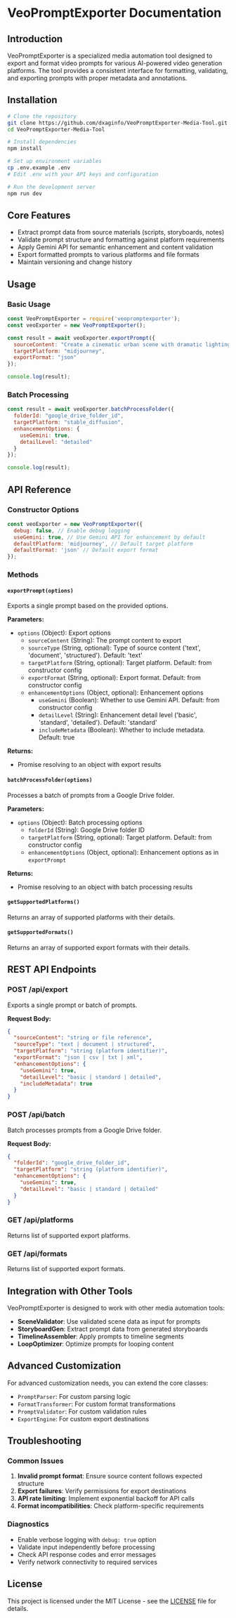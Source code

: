 # VeoPromptExporter Documentation

## Introduction

VeoPromptExporter is a specialized media automation tool designed to export and format video prompts for various AI-powered video generation platforms. The tool provides a consistent interface for formatting, validating, and exporting prompts with proper metadata and annotations.

## Installation

```bash
# Clone the repository
git clone https://github.com/dxaginfo/VeoPromptExporter-Media-Tool.git
cd VeoPromptExporter-Media-Tool

# Install dependencies
npm install

# Set up environment variables
cp .env.example .env
# Edit .env with your API keys and configuration

# Run the development server
npm run dev
```

## Core Features

- Extract prompt data from source materials (scripts, storyboards, notes)
- Validate prompt structure and formatting against platform requirements
- Apply Gemini API for semantic enhancement and content validation
- Export formatted prompts to various platforms and file formats
- Maintain versioning and change history

## Usage

### Basic Usage

```javascript
const VeoPromptExporter = require('veopromptexporter');
const veoExporter = new VeoPromptExporter();

const result = await veoExporter.exportPrompt({
  sourceContent: "Create a cinematic urban scene with dramatic lighting, camera slowly panning right to reveal city skyline at sunset",
  targetPlatform: "midjourney",
  exportFormat: "json"
});

console.log(result);
```

### Batch Processing

```javascript
const result = await veoExporter.batchProcessFolder({
  folderId: "google_drive_folder_id",
  targetPlatform: "stable_diffusion",
  enhancementOptions: {
    useGemini: true,
    detailLevel: "detailed"
  }
});

console.log(result);
```

## API Reference

### Constructor Options

```javascript
const veoExporter = new VeoPromptExporter({
  debug: false, // Enable debug logging
  useGemini: true, // Use Gemini API for enhancement by default
  defaultPlatform: 'midjourney', // Default target platform
  defaultFormat: 'json' // Default export format
});
```

### Methods

#### `exportPrompt(options)`

Exports a single prompt based on the provided options.

**Parameters:**

- `options` (Object): Export options
  - `sourceContent` (String): The prompt content to export
  - `sourceType` (String, optional): Type of source content ('text', 'document', 'structured'). Default: 'text'
  - `targetPlatform` (String, optional): Target platform. Default: from constructor config
  - `exportFormat` (String, optional): Export format. Default: from constructor config
  - `enhancementOptions` (Object, optional): Enhancement options
    - `useGemini` (Boolean): Whether to use Gemini API. Default: from constructor config
    - `detailLevel` (String): Enhancement detail level ('basic', 'standard', 'detailed'). Default: 'standard'
    - `includeMetadata` (Boolean): Whether to include metadata. Default: true

**Returns:**

- Promise resolving to an object with export results

#### `batchProcessFolder(options)`

Processes a batch of prompts from a Google Drive folder.

**Parameters:**

- `options` (Object): Batch processing options
  - `folderId` (String): Google Drive folder ID
  - `targetPlatform` (String, optional): Target platform. Default: from constructor config
  - `enhancementOptions` (Object, optional): Enhancement options as in `exportPrompt`

**Returns:**

- Promise resolving to an object with batch processing results

#### `getSupportedPlatforms()`

Returns an array of supported platforms with their details.

#### `getSupportedFormats()`

Returns an array of supported export formats with their details.

## REST API Endpoints

### POST /api/export

Exports a single prompt or batch of prompts.

**Request Body:**

```json
{
  "sourceContent": "string or file reference",
  "sourceType": "text | document | structured",
  "targetPlatform": "string (platform identifier)",
  "exportFormat": "json | csv | txt | xml",
  "enhancementOptions": {
    "useGemini": true,
    "detailLevel": "basic | standard | detailed",
    "includeMetadata": true
  }
}
```

### POST /api/batch

Batch processes prompts from a Google Drive folder.

**Request Body:**

```json
{
  "folderId": "google_drive_folder_id",
  "targetPlatform": "string (platform identifier)",
  "enhancementOptions": {
    "useGemini": true,
    "detailLevel": "basic | standard | detailed"
  }
}
```

### GET /api/platforms

Returns list of supported export platforms.

### GET /api/formats

Returns list of supported export formats.

## Integration with Other Tools

VeoPromptExporter is designed to work with other media automation tools:

- **SceneValidator**: Use validated scene data as input for prompts
- **StoryboardGen**: Extract prompt data from generated storyboards
- **TimelineAssembler**: Apply prompts to timeline segments
- **LoopOptimizer**: Optimize prompts for looping content

## Advanced Customization

For advanced customization needs, you can extend the core classes:

- `PromptParser`: For custom parsing logic
- `FormatTransformer`: For custom format transformations
- `PromptValidator`: For custom validation rules
- `ExportEngine`: For custom export destinations

## Troubleshooting

### Common Issues

1. **Invalid prompt format**: Ensure source content follows expected structure
2. **Export failures**: Verify permissions for export destinations
3. **API rate limiting**: Implement exponential backoff for API calls
4. **Format incompatibilities**: Check platform-specific requirements

### Diagnostics

- Enable verbose logging with `debug: true` option
- Validate input independently before processing
- Check API response codes and error messages
- Verify network connectivity to required services

## License

This project is licensed under the MIT License - see the [LICENSE](../LICENSE) file for details.
